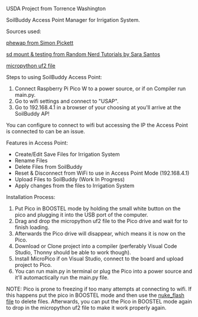 USDA Project from Torrence Washington 

SoilBuddy Access Point Manager for Irrigation System.

Sources used:

[phewap from Simon Pickett](https://github.com/simonprickett/phewap)

[sd mount & testing from Random Nerd Tutorials by Sara Santos](https://randomnerdtutorials.com/raspberry-pi-pico-microsd-card-micropython/)

[micropython uf2 file](https://micropython.org/download/RPI_PICO/)

Steps to using SoilBuddy Access Point:
 1. Connect Raspberry Pi Pico W to a power source, or if on Compiler run main.py.
 2. Go to wifi settings and connect to "USAP".
 3. Go to 192.168.4.1 in a browser of your choosing at you'll arrive at the SoilBuddy AP!

You can configure to connect to wifi but accessing the IP the Access Point is connected to can be an issue.

Features in Access Point:
* Create/Edit Save Files for Irrigation System
* Rename Files
* Delete Files from SoilBuddy
* Reset & Disconnect from WiFi to use in Access Point Mode (192.168.4.1)
* Upload Files to SoilBuddy (Work In Progress)
* Apply changes from the files to Irrigation System

Installation Process:
1. Put Pico in BOOSTEL mode by holding the small white button on the pico and plugging it into the USB port of the computer.
2. Drag and drop the micropython uf2 file to the Pico drive and wait for to finish loading.
3. Afterwards the Pico drive will disappear, which means it is now on the Pico.
4. Download or Clone project into a compiler (perferably Visual Code Studio, Thonny should be able to work though).
5. Install MicroPico if on Visual Studio, connect to the board and upload project to Pico.
6. You can run main.py in terminal or plug the Pico into a power source and it'll automactically run the main.py file. 

NOTE: 
Pico is prone to freezing if too many attempts at connecting to wifi. If this happens put the pico in BOOSTEL mode and then use the [nuke_flash file](https://www.raspberrypi.com/documentation/microcontrollers/pico-series.html#resetting-flash-memory) to delete files. Afterwards, you can put the Pico in BOOSTEL mode again to drop in the micropython uf2 file to make it work properly again. 
